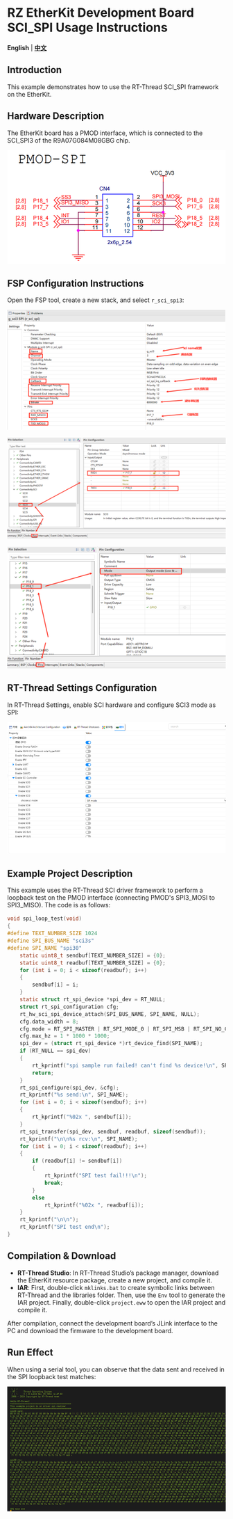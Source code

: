 # RZ EtherKit Development Board SCI_SPI Usage Instructions

**English** | [**中文**](./README_zh.md)

## Introduction

This example demonstrates how to use the RT-Thread SCI_SPI framework on the EtherKit.

## Hardware Description

The EtherKit board has a PMOD interface, which is connected to the SCI_SPI3 of the R9A07G084M08GBG chip.

![image-20241126101527223](figures/image-20241126101527223.png)

## FSP Configuration Instructions

Open the FSP tool, create a new stack, and select `r_sci_spi3`:

![image-20241204164343302](./figures/image-20241204164343302.png)

![image-20241204164348364](./figures/image-20241204164348364.png)

![image-20241204164400917](./figures/image-20241204164400917.png)



## RT-Thread Settings Configuration

In RT-Thread Settings, enable SCI hardware and configure SCI3 mode as SPI:

![image-20241126101723823](figures/image-20241126101723823.png)

## Example Project Description

This example uses the RT-Thread SCI driver framework to perform a loopback test on the PMOD interface (connecting PMOD's SPI3_MOSI to SPI3_MISO). The code is as follows:

```c
void spi_loop_test(void)
{
#define TEXT_NUMBER_SIZE 1024
#define SPI_BUS_NAME "sci3s"
#define SPI_NAME "spi30"
    static uint8_t sendbuf[TEXT_NUMBER_SIZE] = {0};
    static uint8_t readbuf[TEXT_NUMBER_SIZE] = {0};
    for (int i = 0; i < sizeof(readbuf); i++)
    {
        sendbuf[i] = i;
    }
    static struct rt_spi_device *spi_dev = RT_NULL;
    struct rt_spi_configuration cfg;
    rt_hw_sci_spi_device_attach(SPI_BUS_NAME, SPI_NAME, NULL);
    cfg.data_width = 8;
    cfg.mode = RT_SPI_MASTER | RT_SPI_MODE_0 | RT_SPI_MSB | RT_SPI_NO_CS;
    cfg.max_hz = 1 * 1000 * 1000;
    spi_dev = (struct rt_spi_device *)rt_device_find(SPI_NAME);
    if (RT_NULL == spi_dev)
    {
        rt_kprintf("spi sample run failed! can't find %s device!\n", SPI_NAME);
        return;
    }
    rt_spi_configure(spi_dev, &cfg);
    rt_kprintf("%s send:\n", SPI_NAME);
    for (int i = 0; i < sizeof(sendbuf); i++)
    {
        rt_kprintf("%02x ", sendbuf[i]);
    }
    rt_spi_transfer(spi_dev, sendbuf, readbuf, sizeof(sendbuf));
    rt_kprintf("\n\n%s rcv:\n", SPI_NAME);
    for (int i = 0; i < sizeof(readbuf); i++)
    {
        if (readbuf[i] != sendbuf[i])
        {
            rt_kprintf("SPI test fail!!!\n");
            break;
        }
        else
            rt_kprintf("%02x ", readbuf[i]);
    }
    rt_kprintf("\n\n");
    rt_kprintf("SPI test end\n");
}
```

## Compilation & Download

* **RT-Thread Studio**: In RT-Thread Studio’s package manager, download the EtherKit resource package, create a new project, and compile it.
* **IAR**: First, double-click `mklinks.bat` to create symbolic links between RT-Thread and the libraries folder. Then, use the `Env` tool to generate the IAR project. Finally, double-click `project.eww` to open the IAR project and compile it.

After compilation, connect the development board’s JLink interface to the PC and download the firmware to the development board.

## Run Effect

When using a serial tool, you can observe that the data sent and received in the SPI loopback test matches:

![image-20241126101931175](figures/image-20241126101931175.png)